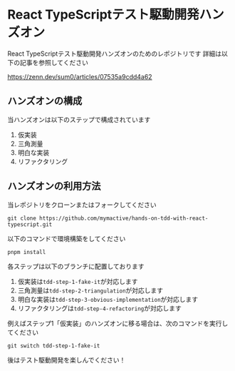 # React TypeScriptテスト駆動開発ハンズオン

React TypeScriptテスト駆動開発ハンズオンのためのレポジトリです
詳細は以下の記事を参照してください

https://zenn.dev/sum0/articles/07535a9cdd4a62

## ハンズオンの構成

当ハンズオンは以下のステップで構成されています

1. 仮実装
2. 三角測量
3. 明白な実装
4. リファクタリング

## ハンズオンの利用方法

当レポジトリをクローンまたはフォークしてください

```shell
git clone https://github.com/mymactive/hands-on-tdd-with-react-typescript.git
```

以下のコマンドで環境構築をしてください

```shell
pnpm install
```

各ステップは以下のブランチに配置しております

1. 仮実装は`tdd-step-1-fake-it`が対応します
2. 三角測量は`tdd-step-2-triangulation`が対応します
3. 明白な実装は`tdd-step-3-obvious-implementation`が対応します
4. リファクタリングは`tdd-step-4-refactoring`が対応します

例えばステップ1「仮実装」のハンズオンに移る場合は、次のコマンドを実行してください

```shell
git switch tdd-step-1-fake-it
```

後はテスト駆動開発を楽しんでください！
